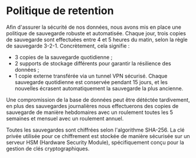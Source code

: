 # Politique de retention

Afin d'assurer la sécurité de nos données, nous avons mis en place une politique de sauvegarde robuste et automatisée. Chaque jour, trois copies de sauvegarde sont effectuées entre 4 et 5 heures du matin, selon la règle de sauvegarde 3-2-1. Concrètement, cela signifie :

- 3 copies de la sauvegarde quotidienne ;
- 2 supports de stockage différents pour garantir la résilience des données ;
- 1 copie externe transférée via un tunnel VPN sécurisé.
Chaque sauvegarde quotidienne est conservée pendant 15 jours, et les nouvelles écrasent automatiquement la sauvegarde la plus ancienne.<br>

Une compromission de la base de données peut être détéctée tardivement, en plus des sauvegardes journalières nous effectuerons des copies de sauvegarde de manière hebdomaires avec un roulement toutes les 5 semaines et mensuel avec un roulement annuel.<br>

Toutes les sauvegardes sont chiffrées selon l'algorithme SHA-256. La clé privée utilisée pour ce chiffrement est stockée de manière sécurisée sur un serveur HSM (Hardware Security Module), spécifiquement conçu pour la gestion de clés cryptographiques.

